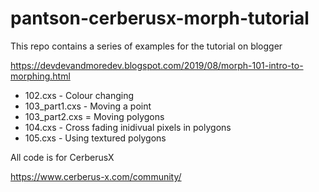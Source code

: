 # pantson-cerberusx-morph-tutorial


This repo contains a series of examples for the tutorial on blogger

https://devdevandmoredev.blogspot.com/2019/08/morph-101-intro-to-morphing.html


- 102.cxs - Colour changing
- 103_part1.cxs - Moving a point
- 103_part2.cxs = Moving polygons
- 104.cxs - Cross fading inidivual pixels in polygons
- 105.cxs - Using textured polygons


All code is for CerberusX

https://www.cerberus-x.com/community/
